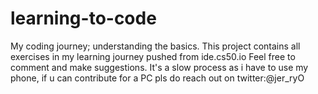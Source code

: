 # learning-to-code
My coding journey; understanding the basics.
This project contains all exercises in my learning
journey pushed from ide.cs50.io Feel free to comment
and make suggestions.
It's a slow process as i have to use my phone, if u can contribute 
for a PC  pls do reach out on twitter:@jer_ryO
